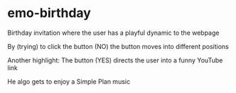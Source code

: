 # emo-birthday
Birthday invitation where the user has a playful dynamic to the webpage

By (trying) to click the button (NO)
the button moves into different positions

Another highlight:
The button (YES)
directs the user into a funny YouTube link

He algo gets to enjoy a Simple Plan music
